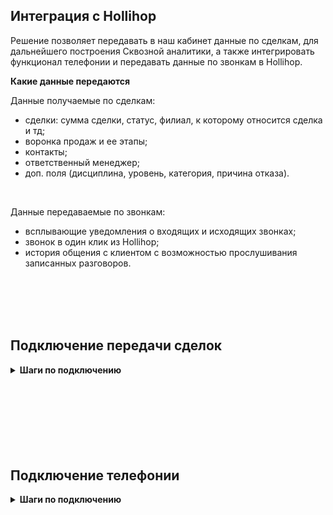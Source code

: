 ## Интеграция с Hollihop <br />

Решение позволяет передавать в наш кабинет данные по сделкам, для дальнейшего построения Сквозной аналитики, а также интегрировать функционал телефонии и передавать данные по звонкам в Hollihop. <br />

**Какие данные передаются** <br />

Данные получаемые по сделкам:    <br />
- сделки: сумма сделки, статус, филиал, к которому относится сделка и тд; 
- воронка продаж и ее этапы;
- контакты;
- ответственный менеджер;
- доп. поля (дисциплина, уровень, категория, причина отказа).
<br />

Данные передаваемые по звонкам:  <br />

- всплывающие уведомления о входящих и исходящих звонках;
- звонок в один клик из Hollihop;
- история общения с клиентом с возможностью прослушивания записанных разговоров. <br />

<br />
<br />
<br />
<br />


## Подключение передачи сделок   <br />

<details>
 <summary style="font-weight:bold;"> Шаги по подключению </summary> <br />


Интеграция подключается в несколько шагов:<br />

1. Нажмите "Активен" на этой странице.<br />
2. Для того, чтобы мы могли передавать сумму сделки в наш ЛК, Hollihop добавили новый параметр “Бюджет” в лиде.<br /> 
Каждому клиенту индивидуально требуется направить запрос в Hollihop по добавлению данного поля в лид, так как оно по умолчанию скрыто.    
Соответственно после его добавления, сумму сделки необходимо отображать в нем. <br />
3. Заполните поля в настройках. <br />

- **Hollihop Credential** <br />

<details>
 <summary style="font-weight:bold;"> Подробнее </summary>  <br /> 

   - Заполните название
   - Укажите URL (домен Hollihop ) в формате https://uiscom.t8s.ru , часть 'uiscom.t8s' у каждого клиента уникальна
   - Укажите API key — ключ API Hollihop, находится в Настройки → Интеграция → API → раздел 'Данные' → Общий ключ 

![image](hollihop.jpg)

</details>  

<br />

- **Все сделки в дефолтную воронку “Сделки из Hollihop”** — по умолчанию, если маркер не прожат , будут созданы воронки под каждый филиал, соответственно сделки будут распределяться по ним. При прожатии , все сделки будут переданы в 1 воронку. <br />

4. Нажмите сохранить <br />

После подключения интеграции сделки будут попадать в  Сырые данные -> Сделки. <br />
Сделки грузятся раз в сутки, поэтому корректность работы интеграции можно будет проверить на следующий день. <br />

</details> 


<br />
<br />
<br />
<br />
<br />
<br />
<br />

## Подключение телефонии   <br />

<details>
 <summary style="font-weight:bold;"> Шаги по подключению </summary> <br />

1. Укажите **Учетные данные** <br />



2. Настройте вебхук-методы в Hollihop. <br />

Перейдите в аккаунт Hollihop, вкладка Телефония, поставьте галочку в чек-боксе Использовать API для телефонии и заполните поля:

- в поле Исходящий вызов вставляем URL из настроек интеграции в UIS . 
- в поле Завершение звонка: https://custom.uiscom.ru/hollihop/api/call/end/
- в поле Ключ вставляем ключ API пользователя UIS, по которому авторизовались

 
</details> 

